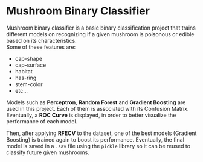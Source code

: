 # Mushroom Binary Classifier
Mushroom binary classifier is a basic binary classification project that trains different models on recognizing if a given mushroom is poisonous or edible based on its characteristics. \
Some of these features are:
- cap-shape
- cap-surface
- habitat
- has-ring
- stem-color
- etc...

Models such as **Perceptron**, **Random Forest** and **Gradient Boosting** are used in this project. Each of them is associated with its Confusion Matrix. \
Eventually, a **ROC Curve** is displayed, in order to better visualize the performance of each model.

Then, after applying **RFECV** to the dataset, one of the best models (Gradient Boosting) is trained again to boost its performance.
Eventually, the final model is saved in a `.sav` file using the `pickle` library
so it can be reused to classify future given mushrooms.
